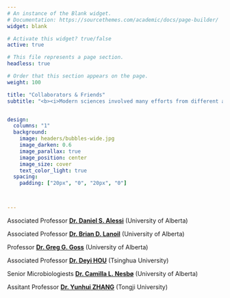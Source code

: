 ```yaml
---
# An instance of the Blank widget.
# Documentation: https://sourcethemes.com/academic/docs/page-builder/
widget: blank

# Activate this widget? true/false
active: true

# This file represents a page section.
headless: true

# Order that this section appears on the page.
weight: 100

title: "Collaborators & Friends"
subtitle: "<b><i>Modern sciences involved many efforts from different areas of knowledges, making life-long friends worldwide and have high-quality collaboration is my philosophy to do good science.</b></i>"


design:
  columns: "1"
  background:
    image: headers/bubbles-wide.jpg
    image_darken: 0.6
    image_parallax: true
    image_position: center
    image_size: cover
    text_color_light: true
  spacing:
    padding: ["20px", "0", "20px", "0"]



---
```


Associated Professor [**Dr. Daniel S. Alessi**](http://alessilaboratory.com/) (University of Alberta)

Associated Professor [**Dr. Brian D. Lanoil**](https://apps.ualberta.ca/directory/person/lanoil) (University of Alberta)

Professor [**Dr. Greg G. Goss**](http://grad.biology.ualberta.ca/goss/) (University of Alberta)

Associated Professor [**Dr. Deyi HOU**](https://www.tsinghua.edu.cn/enven/info/1052/1992.htm) (Tsinghua University)

Senior Microbiologiests [**Dr. Camilla L. Nesbø**](https://camillalnesbo.wordpress.com/) (University of Alberta)

Assitant Professor [**Dr. Yunhui ZHANG**]() (Tongji University)





